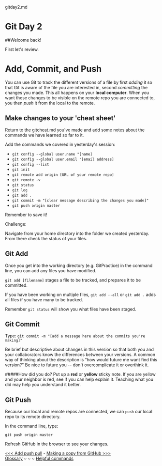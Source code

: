 gitday2.md

# Git Day 2

##Welcome back!

First let's review. 

# Add, Commit, and Push

You can use Git to track the different versions of a file by first _adding_ it so that Git is aware of the file you are interested in, second _committing_ the changes you made. This all happens on your **local computer**. When you want these changes to be visible on the remote repo you are connected to, you then _push_ it from the local to the remote.

## Make changes to your 'cheat sheet'

Return to the gitcheat.md you've made and add some notes about the commands we have learned so far to it.

Add the commands we covered in yesterday's session:

- `git config --global user.name "[name]`
- `git config --global user.email "[email address]`
- `git config --list`
- `git init`
- `git remote add origin [URL of your remote repo]`
- `git remote -v`
- `git status`
- `git log`
- `git add .`
- `git commit -m "[clear message describing the changes you made]"`
- `git push origin master`

Remember to save it! 

Challenge:

Navigate from your home directory into the folder we created yesterday.
From there check the status of your files.


## Git Add

Once you get into the working directory (e.g. GitPractice) in the command line, you can add any files you have modified.

`git add [filename]` stages a file to be tracked, and prepares it to be committed.  

If you have been working on multiple files, `git add --all` or `git add .` adds all files if you have many to be tracked.

Remember `git status` will show you what files have been staged.

## Git Commit
Type: `git commit -m "[add a message here about the commits you're making]"`

Be brief but descriptive about changes in this version so that both you and your collaborators know the differences between your versions. A common way of thinking about the description is "how would future me want find this version?" Be nice to future you -- don't overcomplicate it or overthink it.

#####How did you do? 
Put up a **red** or **yellow** sticky note. If you are yellow and your neighbor is red, see if you can help explain it. Teaching what you did may help you understand it better.

## Git Push

Because our local and remote repos are connected, we can `push` our local repo to its remote directory. 

In the command line, type:

`git push origin master`



Refresh GitHub in the browser to see your changes. 

[<<< Add push pull](gitaction.md) - [Making a copy from GitHub >>>](gitclone.md)  
[Glossary](glossary.md) ~ ~ ~ [Helpful commands](helpfulcommands.md)